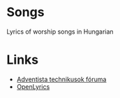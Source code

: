 # Songs
Lyrics of worship songs in Hungarian

# Links
* [Adventista technikusok fóruma](http://technika.adventista.hu)
* [OpenLyrics](http://openlyrics.org)
